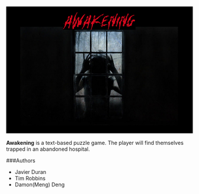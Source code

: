 ![Awakening title page](https://github.com/tlg-22-08-sde-7/Awakening-T4-Capstone/blob/main/resources/images/titleScreen.PNG?raw=true)

**Awakening** is a text-based puzzle game. The player will find themselves trapped in an abandoned hospital.

###Authors
- Javier Duran
- Tim Robbins
- Damon(Meng) Deng